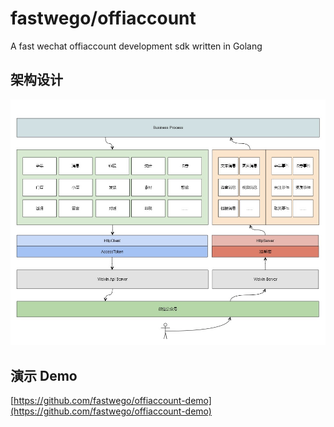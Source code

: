 # fastwego/offiaccount

A fast wechat offiaccount development sdk written in Golang

## 架构设计

![sdk](./doc/img/sdk.jpg)

## 演示 Demo

[https://github.com/fastwego/offiaccount-demo](https://github.com/fastwego/offiaccount-demo)